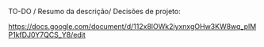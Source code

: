 
TO-DO / Resumo da descrição/ Decisões de projeto:

https://docs.google.com/document/d/112x8lOWk2iyxnxgOHw3KW8wq_plMP1kfDJ0Y7QCS_Y8/edit
